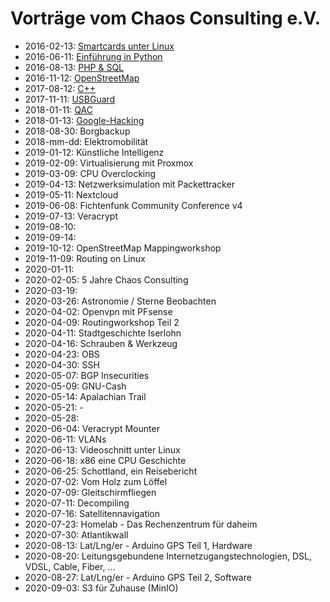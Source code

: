 # Vorträge vom Chaos Consulting e.V.

* 2016-02-13: [Smartcards unter Linux](SmartcardsUnterLinux-20160213/C2IS-Vortrag-SmartcardsUnterLinux.pdf)
* 2016-06-11: [Einführung in Python](EinfuehrungPython-20160611/C2IS-Vortrag-Python.pdf)
* 2016-08-13: [PHP & SQL](PHP_SQL-20160813/vortrag_php_sql.pdf)
* 2016-11-12: [OpenStreetMap](OpenStreetMap-20161112/vortrag_osm.pdf)
* 2017-08-12: [C++](C++-20170812/index.html)
* 2017-11-11: [USBGuard](USBGuard-20171111/USBGuard.pdf)
* 2018-01-11: [QAC](QAC-20180113/index.html)
* 2018-01-13: [Google-Hacking](googlehacking-20180113/googlehacking.pdf)
* 2018-08-30: Borgbackup
* 2018-mm-dd: Elektromobilität
* 2019-01-12: Künstliche Intelligenz
* 2019-02-09: Virtualisierung mit Proxmox
* 2019-03-09: CPU Overclocking
* 2019-04-13: Netzwerksimulation mit Packettracker
* 2019-05-11: Nextcloud
* 2019-06-08: Fichtenfunk Community Conference v4
* 2019-07-13: Veracrypt
* 2019-08-10: 
* 2019-09-14: 
* 2019-10-12: OpenStreetMap Mappingworkshop
* 2019-11-09: Routing on Linux
* 2020-01-11:
* 2020-02-05: 5 Jahre Chaos Consulting
* 2020-03-19: 
* 2020-03-26: Astronomie / Sterne Beobachten
* 2020-04-02: Openvpn mit PFsense
* 2020-04-09: Routingworkshop Teil 2
* 2020-04-11: Stadtgeschichte Iserlohn
* 2020-04-16: Schrauben & Werkzeug
* 2020-04-23: OBS
* 2020-04-30: SSH
* 2020-05-07: BGP Insecurities
* 2020-05-09: GNU-Cash
* 2020-05-14: Apalachian Trail
* 2020-05-21: -
* 2020-05-28:
* 2020-06-04: Veracrypt Mounter
* 2020-06-11: VLANs
* 2020-06-13: Videoschnitt unter Linux
* 2020-06-18: x86 eine CPU Geschichte
* 2020-06-25: Schottland, ein Reisebericht
* 2020-07-02: Vom Holz zum Löffel
* 2020-07-09: Gleitschirmfliegen
* 2020-07-11: Decompiling
* 2020-07-16: Satellitennavigation
* 2020-07-23: Homelab - Das Rechenzentrum für daheim
* 2020-07-30: Atlantikwall
* 2020-08-13: Lat/Lng/er - Arduino GPS Teil 1, Hardware
* 2020-08-20: Leitungsgebundene Internetzugangstechnologien, DSL, VDSL, Cable, Fiber, ...
* 2020-08-27: Lat/Lng/er - Arduino GPS Teil 2, Software
* 2020-09-03: S3 für Zuhause (MinIO)
